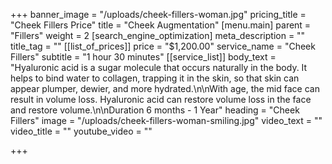 +++
banner_image = "/uploads/cheek-fillers-woman.jpg"
pricing_title = "Cheek Fillers Price"
title = "Cheek Augmentation"
[menu.main]
parent = "Fillers"
weight = 2
[search_engine_optimization]
meta_description = ""
title_tag = ""
[[list_of_prices]]
price = "$1,200.00"
service_name = "Cheek Fillers"
subtitle = "1 hour 30 minutes"
[[service_list]]
body_text = "Hyaluronic acid is a sugar molecule that occurs naturally in the body. It helps to bind water to collagen, trapping it in the skin, so that skin can appear plumper, dewier, and more hydrated.\n\nWith age, the mid face can result in volume loss. Hyaluronic acid can restore volume loss in the face and restore volume.\n\nDuration 6 months - 1 Year"
heading = "Cheek Fillers"
image = "/uploads/cheek-fillers-woman-smiling.jpg"
video_text = ""
video_title = ""
youtube_video = ""

+++
